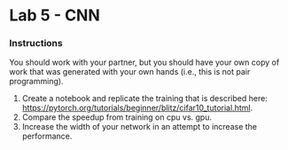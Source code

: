 # Lab 5 - CNN

### Instructions
You should work with your partner, but you should have your own copy of work that was generated with your own hands (i.e., this is not pair programming).

1. Create a notebook and replicate the training that is described here: https://pytorch.org/tutorials/beginner/blitz/cifar10_tutorial.html. 
2. Compare the speedup from training on cpu vs. gpu.
3. Increase the width of your network in an attempt to increase the performance. 